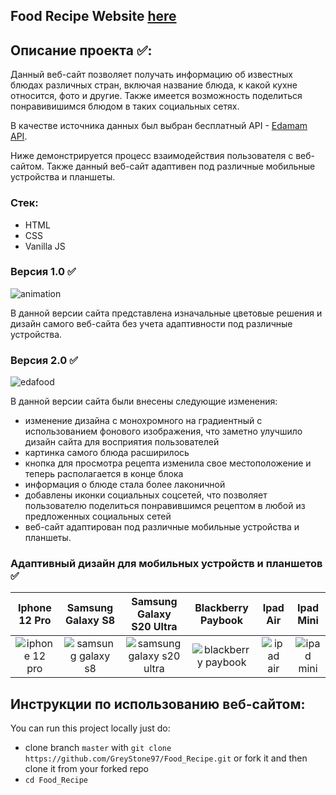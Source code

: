 ## Food Recipe Website  [here](https://edafoodrecipesapp.netlify.app/)

## Описание проекта :white_check_mark::

Данный веб-сайт позволяет получать информацию об известных блюдах различных стран, включая название блюда, к какой кухне относится, фото и другие. Также имеется возможность поделиться понравивишимся блюдом в таких социальных сетях. 

В качестве источника данных был выбран бесплатный API - [Edamam API](https://www.edamam.com/). 

Ниже демонстрируется процесс взаимодействия пользователя с веб-сайтом. Также данный веб-сайт адаптивен под различные мобильные устройства и планшеты.  

### Стек:

- HTML
- CSS
- Vanilla JS

### Версия 1.0 :white_check_mark:

![animation](https://user-images.githubusercontent.com/61186198/142764473-439182fb-b4c3-44ff-aa12-0b8c564705fb.gif)

В данной версии сайта представлена изначальные цветовые решения и дизайн самого веб-сайта без учета адаптивности под различные устройства. 

### Версия 2.0 :white_check_mark:

![edafood](https://user-images.githubusercontent.com/61186198/213450495-fe6193f6-28a3-4bf0-a708-e3d512e6c627.gif)

В данной версии сайта были внесены следующие изменения:
- изменение дизайна с монохромного на градиентный с использованием фонового изображения, что заметно улучшило дизайн сайта для восприятия пользователей
- картинка самого блюда расширилось
- кнопка для просмотра рецепта изменила свое местоположение и теперь располагается в конце блока
- информация о блюде стала более лаконичной
- добавлены иконки социальных соцсетей, что позволяет пользователю поделиться понравившимся рецептом в любой из предложенных социальных сетей
- веб-сайт адаптирован под различные мобильные устройства и планшеты.

### Адаптивный дизайн для мобильных устройств и планшетов :white_check_mark:

 Iphone 12 Pro | Samsung Galaxy S8 | Samsung Galaxy S20 Ultra | Blackberry Paybook | Ipad Air | Ipad Mini  
 :---: | :---: | :---: | :---: | :---: | :---: 
 ![iphone 12 pro](https://user-images.githubusercontent.com/61186198/213754945-6136a3c0-a344-4814-acb0-787498ae83ca.gif) |  ![samsung galaxy s8](https://user-images.githubusercontent.com/61186198/213754999-c6a81adc-8cd4-426f-8fc4-9bb6bd070bff.gif) | ![samsung galaxy s20 ultra](https://user-images.githubusercontent.com/61186198/213755014-a9fddbd4-9787-42f6-bdbb-585cb51fbb00.gif) | ![blackberry paybook](https://user-images.githubusercontent.com/61186198/213755050-535102bf-a528-4b93-816c-575e04717c91.gif) | ![ipad air](https://user-images.githubusercontent.com/61186198/213755080-27843cb6-0bb8-423f-96a8-810bea79a024.gif) | ![ipad mini](https://user-images.githubusercontent.com/61186198/213755142-cd9a6da4-9374-4560-9ad2-15b35b801270.gif)   

## Инструкции по использованию веб-сайтом:
 You can run this project locally just do:
 - clone branch `master` with `git clone https://github.com/GreyStone97/Food_Recipe.git` or fork it and then clone it from your forked repo
 - `cd Food_Recipe`
